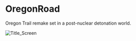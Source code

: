 # OregonRoad
Oregon Trail remake set in a post-nuclear detonation world.

![Title_Screen](https://user-images.githubusercontent.com/30009281/148154156-1356d1a1-cb00-4c64-87db-2176aa12fb57.png)

